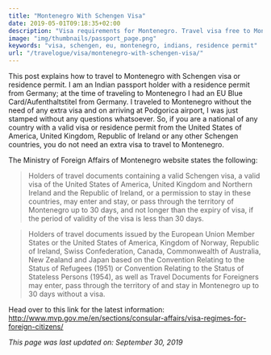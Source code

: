 ```yaml
---
title: "Montenegro With Schengen Visa"
date: 2019-05-01T09:18:35+02:00
description: "Visa requirements for Montenegro. Travel visa free to Montenegro with a valid visa or residence permit from USA, UK, Ireland and Schengen countries."
image: "img/thumbnails/passport_page.png"
keywords: "visa, schengen, eu, montenegro, indians, residence permit"
url: "/travelogue/visa/montenegro-with-schengen-visa/"
---
```


This post explains how to travel to Montenegro with Schengen visa or residence permit. I am an Indian passport holder with a residence permit from Germany; at the time of traveling to Montenegro I had an EU Blue Card/Aufenthaltstitel from Germany. I traveled to Montenegro without the need of any extra visa and on arriving at Podgorica airport, I was just stamped without any questions whatsoever. So, if you are a national of any country with a valid visa or residence permit from the United States of America, United Kingdom, Republic of Ireland or any other Schengen countries, you do not need an extra visa to travel to Montenegro.

The Ministry of Foreign Affairs of Montenegro website states the following:

> Holders of travel documents containing a valid Schengen visa, a valid visa of the United States of America, United Kingdom and Northern Ireland and the Republic of Ireland, or a permission to stay in these countries, may enter and stay, or pass through the territory of Montenegro up to 30 days, and not longer than the expiry of visa, if the period of validity of the visa is less than 30 days. <br>

> Holders of travel documents issued by the European Union Member States or the United States of America, Kingdom of Norway, Republic of Ireland, Swiss Confederation, Canada, Commonwealth of Australia, New Zealand and Japan based on the Convention Relating to the Status of Refugees (1951) or Convention Relating to the Status of Stateless Persons (1954), as well as Travel Documents for Foreigners may enter, pass through the territory of and stay in Montenegro up to 30 days without a visa.

Head over to this link for the latest information: http://www.mvp.gov.me/en/sections/consular-affairs/visa-regimes-for-foreign-citizens/

*This page was last updated on: September 30, 2019*